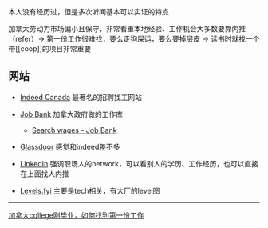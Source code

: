 
本人没有经历过，但是多次听闻基本可以实证的特点

加拿大劳动力市场偏小且保守，非常看重本地经验、工作机会大多数要靠内推（refer）→ 第一份工作很难找，要么走狗屎运，要么要掉层皮 → 读书时就找一个带[[coop]]的项目非常重要



## 网站
- [Indeed Canada](https://ca.indeed.com/) 最著名的招聘找工网站

- [Job Bank](https://www.jobbank.gc.ca/home) 加拿大政府做的工作库
	- [Search wages - Job Bank](https://www.jobbank.gc.ca/trend-analysis/search-wages)

- [Glassdoor](https://www.glassdoor.ca/) 感觉和indeed差不多

- [LinkedIn](https://www.linkedin.com/) 强调职场人的network，可以看别人的学历、工作经历，也可以直接在上面找人内推

- [Levels.fyi](https://www.levels.fyi/) 主要是tech相关，有大厂的level图

---

[加拿大college刚毕业，如何找到第一份工作](https://mp.weixin.qq.com/s/EIlDVYerAaTUcPe2fOnL3A)

